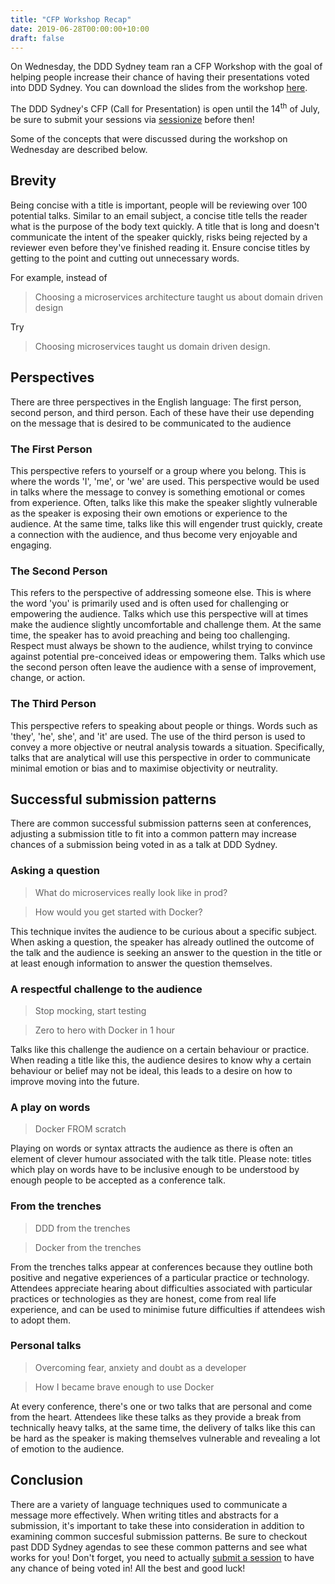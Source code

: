 ```yaml
---
title: "CFP Workshop Recap"
date: 2019-06-28T00:00:00+10:00
draft: false
---
```

On Wednesday, the DDD Sydney team ran a CFP Workshop with the goal of helping people increase their chance of having their presentations voted into DDD Sydney. You can download the slides from the workshop [here](/cfp-workshop-2019.pdf).

The DDD Sydney's CFP (Call for Presentation) is open until the 14<sup>th</sup> of July, be sure to submit your sessions via [sessionize](https://sessionize.com/ddd-sydney-2019/) before then!

Some of the concepts that were discussed during the workshop on Wednesday are described below.

## Brevity
Being concise with a title is important, people will be reviewing over 100 potential talks. Similar to an email subject, a concise title tells the reader what is the purpose of the body text quickly. A title that is long and doesn't communicate the intent of the speaker quickly, risks being rejected by a reviewer even before they've finished reading it. Ensure concise titles by getting to the point and cutting out unnecessary words.

For example, instead of

> Choosing a microservices architecture taught us about domain driven design

Try

> Choosing microservices taught us domain driven design.


## Perspectives

There are three perspectives in the English language: The first person, second person, and third person. Each of these have their use depending on the message that is desired to be communicated to the audience

### The First Person

This perspective refers to yourself or a group where you belong. This is where the words 'I', 'me', or 'we' are used. This perspective would be used in talks where the message to convey is something emotional or comes from experience. Often, talks like this make the speaker slightly vulnerable as the speaker is exposing their own emotions or experience to the audience. At the same time, talks like this will engender trust quickly, create a connection with the audience, and thus become very enjoyable and engaging.

### The Second Person

This refers to the perspective of addressing someone else. This is where the word 'you' is primarily used and is often used for challenging or empowering the audience. Talks which use this perspective will at times make the audience slightly uncomfortable and challenge them. At the same time, the speaker has to avoid preaching and being too challenging. Respect must always be shown to the audience, whilst trying to convince against potential pre-conceived ideas or empowering them. Talks which use the second person often leave the audience with a sense of improvement, change, or action.

### The Third Person

This perspective refers to speaking about people or things. Words such as 'they', 'he', she', and 'it' are used. The use of the third person is used to convey a more objective or neutral analysis towards a situation. Specifically, talks that are analytical will use this perspective in order to communicate minimal emotion or bias and to maximise objectivity or neutrality.

## Successful submission patterns

There are common successful submission patterns seen at conferences, adjusting a submission title to fit into a common pattern may increase chances of a submission being voted in as a talk at DDD Sydney.

### Asking a question

> What do microservices really look like in prod?

> How would you get started with Docker?

This technique invites the audience to be curious about a specific subject. When asking a question, the speaker has already outlined the outcome of the talk and the audience is seeking an answer to the question in the title or at least enough information to answer the question themselves.

### A respectful challenge to the audience

> Stop mocking, start testing

> Zero to hero with Docker in 1 hour

Talks like this challenge the audience on a certain behaviour or practice. When reading a title like this, the audience desires to know why a certain behaviour or belief may not be ideal, this leads to a desire on how to improve moving into the future.

### A play on words

> Docker FROM scratch

Playing on words or syntax attracts the audience as there is often an element of clever humour associated with the talk title. Please note: titles which play on words have to be inclusive enough to be understood by enough people to be accepted as a conference talk.

### From the trenches

> DDD from the trenches

> Docker from the trenches

From the trenches talks appear at conferences because they outline both positive and negative experiences of a particular practice or technology. Attendees appreciate hearing about difficulties associated with particular practices or technologies as they are honest, come from real life experience, and can be used to minimise future difficulties if attendees wish to adopt them.

### Personal talks

> Overcoming fear, anxiety and doubt as a developer

> How I became brave enough to use Docker

At every conference, there's one or two talks that are personal and come from the heart. Attendees like these talks as they provide a break from technically heavy talks, at the same time, the delivery of talks like this can be hard as the speaker is making themselves vulnerable and revealing a lot of emotion to the audience.

## Conclusion

There are a variety of language techniques used to communicate a message more effectively. When writing titles and abstracts for a submission, it's important to take these into consideration in addition to examining common succesful submission patterns. Be sure to checkout past DDD Sydney agendas to see these common patterns and see what works for you! Don't forget, you need to actually [submit a session](https://sessionize.com/ddd-sydney-2019/) to have any chance of being voted in! All the best and good luck!
